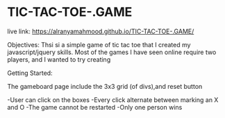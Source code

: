 # TIC-TAC-TOE-.GAME

live link: https://alranyamahmood.github.io/TIC-TAC-TOE-.GAME/


Objectives:
Thsi si a simple game of tic tac toe that I created my javascript/jquery skills. Most of the games I have seen online require two players, and I wanted to try creating 


Getting Started:

The gameboard page include the 3x3 grid (of divs),and reset button



-User can click on the boxes
-Every click alternate between marking an X and O
-The game cannot be restarted
-Only one person wins
